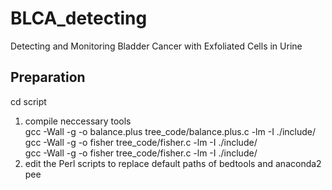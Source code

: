 # BLCA_detecting
Detecting and Monitoring Bladder Cancer with Exfoliated Cells in Urine

## Preparation
cd script <br />
1. compile neccessary tools <br />
gcc -Wall -g -o balance.plus tree_code/balance.plus.c -lm -I ./include/ <br />
gcc -Wall -g -o fisher tree_code/fisher.c -lm -I ./include/ <br />
gcc -Wall -g -o fisher tree_code/fisher.c -lm -I ./include/ <br />
2. edit the Perl scripts to replace default paths of bedtools and anaconda2 pee <br />

##

